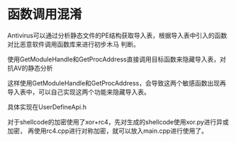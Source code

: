 # 函数调用混淆

Antivirus可以通过分析静态文件的PE结构获取导入表，根据导入表中引入的函数对比恶意软件调用函数库来进行初步木马 判断。

使用GetModuleHandle和GetProcAddress直接调用目标函数来隐藏导入表，对抗AV的静态分析

这样使用GetModuleHandle和GetProcAddress，会导致这两个敏感函数出现再导入表中，可以自己实现这两个功能来隐藏导入表。

具体实现在UserDefineApi.h



对于shellcode的加密使用了xor+rc4，先对生成的shellcode使用xor.py进行异或加密， 再使用rc4.cpp进行对称加密，就可以放入main.cpp进行使用了。